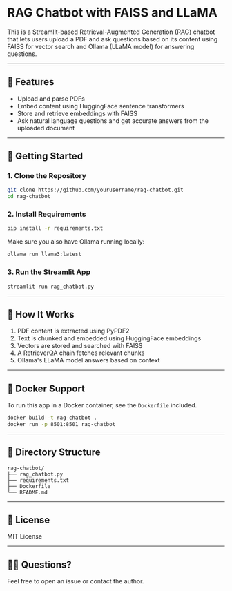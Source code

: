 # RAG Chatbot with FAISS and LLaMA

This is a Streamlit-based Retrieval-Augmented Generation (RAG) chatbot that lets users upload a PDF and ask questions based on its content using FAISS for vector search and Ollama (LLaMA model) for answering questions.

---

## 🔧 Features
- Upload and parse PDFs
- Embed content using HuggingFace sentence transformers
- Store and retrieve embeddings with FAISS
- Ask natural language questions and get accurate answers from the uploaded document

---

## 🚀 Getting Started

### 1. Clone the Repository
```bash
git clone https://github.com/yourusername/rag-chatbot.git
cd rag-chatbot
```

### 2. Install Requirements
```bash
pip install -r requirements.txt
```

Make sure you also have Ollama running locally:
```bash
ollama run llama3:latest
```

### 3. Run the Streamlit App
```bash
streamlit run rag_chatbot.py
```

---

## 🧠 How It Works
1. PDF content is extracted using PyPDF2
2. Text is chunked and embedded using HuggingFace embeddings
3. Vectors are stored and searched with FAISS
4. A RetrieverQA chain fetches relevant chunks
5. Ollama's LLaMA model answers based on context

---

## 🐳 Docker Support
To run this app in a Docker container, see the `Dockerfile` included.
```bash
docker build -t rag-chatbot .
docker run -p 8501:8501 rag-chatbot
```

---

## 📂 Directory Structure
```
rag-chatbot/
├── rag_chatbot.py
├── requirements.txt
├── Dockerfile
└── README.md
```

---

## 📝 License
MIT License

---

## 🙋‍♂️ Questions?
Feel free to open an issue or contact the author.
